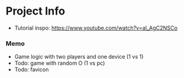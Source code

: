 # Project Info

- Tutorial inspo: https://www.youtube.com/watch?v=al_AgC2NSCo

### Memo

- Game logic with two players and one device (1 vs 1)
- Todo: game with random O (1 vs pc)
- Todo: favicon